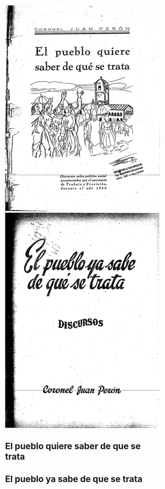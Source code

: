 ![](el-pueblo-quiere-saber-de-que-se-trata.jpg)
![](el-pueblo-ya-sabe-de-que-se-trata.jpg)

# El pueblo quiere saber de que se trata
# El pueblo ya sabe de que se trata
